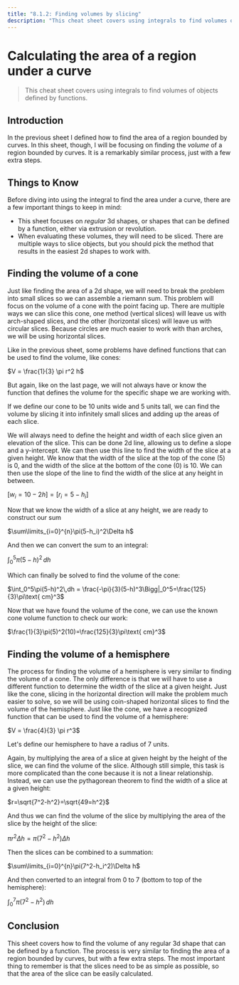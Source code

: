 ```yaml
---
title: "8.1.2: Finding volumes by slicing"
description: "This cheat sheet covers using integrals to find volumes of objects defined by functions."
---
```


# Calculating the area of a region under a curve

> This cheat sheet covers using integrals to find volumes of objects defined by functions.

## Introduction

In the previous sheet I defined how to find the area of a region bounded by curves. In this sheet, though, I will be focusing on finding the _volume_ of a region bounded by curves. It is a remarkably similar process, just with a few extra steps.

## Things to Know

Before diving into using the integral to find the area under a curve, there are a few important things to keep in mind:

- This sheet focuses on _regular_ 3d shapes, or shapes that can be defined by a function, either via extrusion or revolution.
- When evaluating these volumes, they will need to be sliced. There are multiple ways to slice objects, but you should pick the method that results in the easiest 2d shapes to work with.

## Finding the volume of a cone

Just like finding the area of a 2d shape, we will need to break the problem into small slices so we can assemble a riemann sum. This problem will focus on the volume of a cone with the point facing up. There are multiple ways we can slice this cone, one method (vertical slices) will leave us with arch-shaped slices, and the other (horizontal slices) will leave us with circular slices. Because circles are much easier to work with than arches, we will be using horizontal slices.

Like in the previous sheet, some problems have defined functions that can be used to find the volume, like cones:

$V = \frac{1}{3} \pi r^2 h$

But again, like on the last page, we will not always have or know the function that defines the volume for the specific shape we are working with.

If we define our cone to be 10 units wide and 5 units tall, we can find the volume by slicing it into infinitely small slices and adding up the areas of each slice.

We will always need to define the height and width of each slice given an elevation of the slice. This can be done 2d line, allowing us to define a slope and a y-intercept. We can then use this line to find the width of the slice at a given height. We know that the width of the slice at the top of the cone ($5$) is $0$, and the width of the slice at the bottom of the cone ($0$) is $10$. We can then use the slope of the line to find the width of the slice at any height in between.

$[w_i=10-2h]=[r_i=5-h_i]$

Now that we know the width of a slice at any height, we are ready to construct our sum

$\sum\limits_{i=0}^{n}\pi(5-h_i)^2\Delta h$

And then we can convert the sum to an integral:

$\int_0^5\pi(5-h)^2\,dh$

Which can finally be solved to find the volume of the cone:

$\int_0^5\pi(5-h)^2\,dh = \frac{-\pi}{3}(5-h)^3\Bigg|_0^5=\frac{125}{3}\pi\text{ cm}^3$

Now that we have found the volume of the cone, we can use the known cone volume function to check our work:

$\frac{1}{3}\pi(5)^2(10)=\frac{125}{3}\pi\text{ cm}^3$

## Finding the volume of a hemisphere

The process for finding the volume of a hemisphere is very similar to finding the volume of a cone. The only difference is that we will have to use a different function to determine the width of the slice at a given height. Just like the cone, slicing in the horizontal direction will make the problem much easier to solve, so we will be using coin-shaped horizontal slices to find the volume of the hemisphere. Just like the cone, we have a recognized function that can be used to find the volume of a hemisphere:

$V = \frac{4}{3} \pi r^3$

Let's define our hemisphere to have a radius of $7$ units.

Again, by multiplying the area of a slice at given height by the height of the slice, we can find the volume of the slice. Although still simple, this task is more complicated than the cone because it is not a linear relationship. Instead, we can use the pythagorean theorem to find the width of a slice at a given height:

$r=\sqrt{7^2-h^2}=\sqrt{49=h^2}$

And thus we can find the volume of the slice by multiplying the area of the slice by the height of the slice:

$\pi r^2\Delta h=\pi(7^2-h^2)\Delta h$

Then the slices can be combined to a summation:

$\sum\limits_{i=0}^{n}\pi(7^2-h_i^2)\Delta h$

And then converted to an integral from $0$ to $7$ (bottom to top of the hemisphere):

$\int_0^7\pi(7^2-h^2)\,dh$

## Conclusion

This sheet covers how to find the volume of any regular 3d shape that can be defined by a function. The process is very similar to finding the area of a region bounded by curves, but with a few extra steps. The most important thing to remember is that the slices need to be as simple as possible, so that the area of the slice can be easily calculated.
